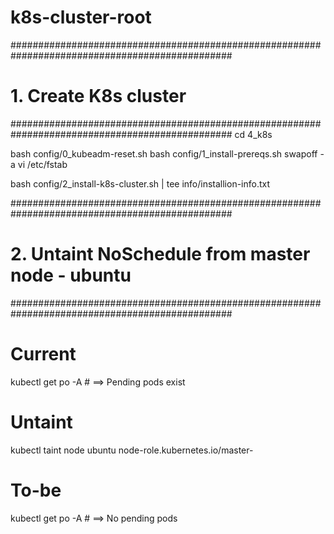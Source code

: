 # k8s-cluster-root

################################################################################################
# 1. Create K8s cluster
################################################################################################
cd 4_k8s

bash config/0_kubeadm-reset.sh 
bash config/1_install-prereqs.sh 
swapoff -a
vi /etc/fstab

bash config/2_install-k8s-cluster.sh | tee info/installion-info.txt

################################################################################################
# 2. Untaint NoSchedule from master node - ubuntu
################################################################################################
# Current 
kubectl get po -A  # ==> Pending pods exist

# Untaint
kubectl taint node ubuntu node-role.kubernetes.io/master-

# To-be
kubectl get po -A  # ==> No pending pods
